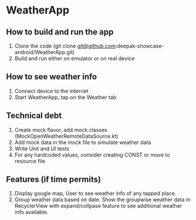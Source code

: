 # WeatherApp

## How to build and run the app
1. Clone the code
   (git clone git@github.com:deepak-showcase-android/WeatherApp.git)
2. Build and run either on emulator or on real device 

## How to see weather info
1. Connect device to the internet
2. Start WeatherApp, tap on the Weather tab

## Technical debt
1. Create mock flavor, add mock classes (MockOpenWeatherRemoteDataSource.kt)
2. Add mock data in the mock file to simulate weather data
3. Write Unit and UI tests
4. For any hardcoded values, consider creating CONST or move to resource file 

## Features (if time permits)
1. Display google map, User to see weather info of any tapped place. 
2. Group weather data based on date. Show the groupwise weather data in RecyclerView with expand/collpase feature to see additional weather info available.

